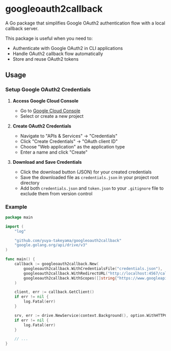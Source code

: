 # googleoauth2callback

A Go package that simplifies Google OAuth2 authentication flow with a local callback server.

This package is useful when you need to:

- Authenticate with Google OAuth2 in CLI applications
- Handle OAuth2 callback flow automatically
- Store and reuse OAuth2 tokens

## Usage

### Setup Google OAuth2 Credentials

1. **Access Google Cloud Console**

   - Go to [Google Cloud Console](https://console.cloud.google.com/)
   - Select or create a new project

2. **Create OAuth2 Credentials**

   - Navigate to "APIs & Services" → "Credentials"
   - Click "Create Credentials" → "OAuth client ID"
   - Choose "Web application" as the application type
   - Enter a name and click "Create"

3. **Download and Save Credentials**

   - Click the download button (JSON) for your created credentials
   - Save the downloaded file as `credentials.json` in your project root directory
   - Add both `credentials.json` and `token.json` to your `.gitignore` file to exclude them from version control

### Example

```go
package main

import (
	"log"

	"github.com/yuya-takeyama/googleoauth2callback"
	"google.golang.org/api/drive/v3"
)

func main() {
	callback := googleoauth2callback.New(
		googleoauth2callback.WithCredentialsFile("credentials.json"),
		googleoauth2callback.WithRedirectURL("http://localhost:4567/callback"),
		googleoauth2callback.WithScopes([]string{"https://www.googleapis.com/auth/drive.readonly"}),
	)

	client, err := callback.GetClient()
	if err != nil {
		log.Fatal(err)
	}

	srv, err := drive.NewService(context.Background(), option.WithHTTPClient(client))
	if err != nil {
		log.Fatal(err)
	}

    // ...
}
```
